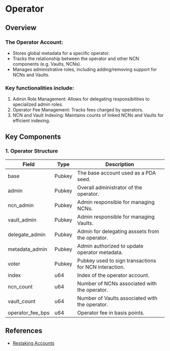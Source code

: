 # Operator

## Overview

### The Operator Account:

- Stores global metadata for a specific operator.
- Tracks the relationship between the operator and other NCN components (e.g. Vaults, NCNs).
- Manages administrative roles, including adding/removing support for NCNs and Vaults.

### Key functionalities include:

1. Admin Role Management: Allows for delegating responsibilities to specialized admin roles.
2. Operator Fee Management: Tracks fees charged by operators.
3. NCN and Vault Indexing: Maintains counts of linked NCNs and Vaults for efficient indexing.

## Key Components

### 1. Operator Structure

| Field               | Type   | Description                                           |
| ------------------- | ------ | ----------------------------------------------------- |
| base                | Pubkey | The base account used as a PDA seed.                  |
| admin               | Pubkey | Overall administrator of the operator.                |
| ncn_admin           | Pubkey | Admin responsible for managing NCNs.                  |
| vault_admin         | Pubkey | Admin responsible for managing Vaults.                |
| delegate_admin      | Pubkey | Admin for delegating asssets from the operator.       |
| metadata_admin      | Pubkey | Admin authorized to update operator metadata.         |
| voter               | Pubkey | Pubkey used to sign transactions for NCN interaction. |
| index               | u64    | Index of the operator account.                        |
| ncn_count           | u64    | Number of NCNs associated with the operator.          |
| vault_count         | u64    | Number of Vaults associated with the operator.        |
| operator_fee_bps    | u64    | Operator fee in basis points.                         |


## References
- [Restaking Accounts](https://docs.restaking.jito.network/restaking/00_restaking_accounts/)
